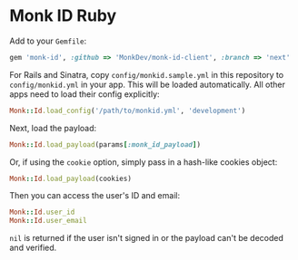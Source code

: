 Monk ID Ruby
============

Add to your `Gemfile`:

```ruby
gem 'monk-id', :github => 'MonkDev/monk-id-client', :branch => 'next'
```

For Rails and Sinatra, copy `config/monkid.sample.yml` in this repository to
`config/monkid.yml` in your app. This will be loaded automatically. All other
apps need to load their config explicitly:

```ruby
Monk::Id.load_config('/path/to/monkid.yml', 'development')
```

Next, load the payload:

```ruby
Monk::Id.load_payload(params[:monk_id_payload])
```

Or, if using the `cookie` option, simply pass in a hash-like cookies object:

```ruby
Monk::Id.load_payload(cookies)
```

Then you can access the user's ID and email:

```ruby
Monk::Id.user_id
Monk::Id.user_email
```

`nil` is returned if the user isn't signed in or the payload can't be decoded
and verified.
